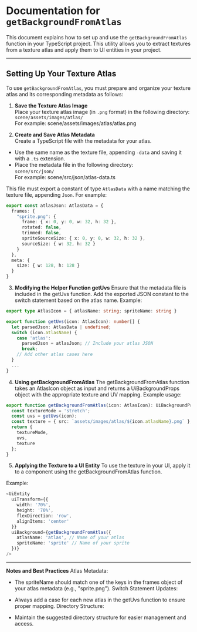 # Documentation for `getBackgroundFromAtlas`

This document explains how to set up and use the `getBackgroundFromAtlas` function in your TypeScript project. This utility allows you to extract textures from a texture atlas and apply them to UI entities in your project.

---

## Setting Up Your Texture Atlas

To use `getBackgroundFromAtlas`, you must prepare and organize your texture atlas and its corresponding metadata as follows:

1. **Save the Texture Atlas Image**  
   Place your texture atlas image (in `.png` format) in the following directory:  
   `scene/assets/images/atlas/`  
   For example: scene/assets/images/atlas/atlas.png


2. **Create and Save Atlas Metadata**  
Create a TypeScript file with the metadata for your atlas.  
- Use the same name as the texture file, appending `-data` and saving it with a `.ts` extension.  
- Place the metadata file in the following directory:  
  `scene/src/json/`  
  For example: scene/src/json/atlas-data.ts


This file must export a constant of type `AtlasData` with a name matching the texture file, appending `Json`. For example:  

```typescript
export const atlasJson: AtlasData = {
  frames: {
    "sprite.png": {
      frame: { x: 0, y: 0, w: 32, h: 32 },
      rotated: false,
      trimmed: false,
      spriteSourceSize: { x: 0, y: 0, w: 32, h: 32 },
      sourceSize: { w: 32, h: 32 }
    }
  },
  meta: {
    size: { w: 128, h: 128 }
  }
}
```

3. **Modifying the Helper Function getUvs**
Ensure that the metadata file is included in the getUvs function. Add the exported JSON constant to the switch statement based on the atlas name. Example:

```typescript
export type AtlasIcon = { atlasName: string; spriteName: string }

export function getUvs(icon: AtlasIcon): number[] {
  let parsedJson: AtlasData | undefined;
  switch (icon.atlasName) {
    case 'atlas':
      parsedJson = atlasJson; // Include your atlas JSON
      break;
    // Add other atlas cases here
  }
  ...
}
```

4. **Using getBackgroundFromAtlas**
The getBackgroundFromAtlas function takes an AtlasIcon object as input and returns a UiBackgroundProps object with the appropriate texture and UV mapping. Example usage:

```typescript
export function getBackgroundFromAtlas(icon: AtlasIcon): UiBackgroundProps {
  const textureMode = 'stretch';
  const uvs = getUvs(icon);
  const texture = { src: `assets/images/atlas/${icon.atlasName}.png` };
  return {
    textureMode,
    uvs,
    texture
  };
}
```

5. **Applying the Texture to a UI Entity**
To use the texture in your UI, apply it to a <UiEntity> component using the getBackgroundFromAtlas function.

Example:

```typescript
<UiEntity
  uiTransform={{
    width: '70%',
    height: '70%',
    flexDirection: 'row',
    alignItems: 'center'
  }}
  uiBackground={getBackgroundFromAtlas({
    atlasName: 'atlas', // Name of your atlas
    spriteName: 'sprite' // Name of your sprite
  })}
/>
```
---
**Notes and Best Practices**
Atlas Metadata:

- The spriteName should match one of the keys in the frames object of your atlas metadata (e.g., "sprite.png").
Switch Statement Updates:

- Always add a case for each new atlas in the getUvs function to ensure proper mapping.
Directory Structure:

- Maintain the suggested directory structure for easier management and access.
